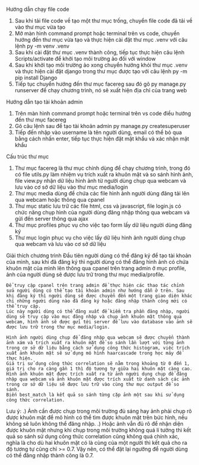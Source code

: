 Hướng dẫn chạy file code
1) Sau khi tải file code về tạo một thư mục trống, chuyển file code đã tải về vào thư mục vừa tạo
2) Mở màn hình command prompt hoặc terminal trên vs code, chuyển hướng đến thư mục vừa tạo và thực hiện cài đặt thư mục .venv với câu lệnh py -m venv .venv
3) Sau khi cài đặt thư mục .venv thành công, tiếp tục thực hiện câu lệnh Scripts/activate để khởi tạo môi trường ảo đối với window
4) Sau khi khởi tạo môi trường ảo xong chuyển hướng khỏi thư mục .venv và thực hiện cài đặt django trong thư mục được tạo với câu lệnh py -m pip install Django
5) Tiếp tục chuyển hướng đến thư mục facereg sau đó gõ py manage.py runserver để chạy chương trình, nó sẽ xuất hiện địa chỉ của trang web

Hướng dẫn tạo tài khoản admin
1) Trên màn hình command prompt hoặc terminal trên vs code điều hướng đến thư mục facereg
2) Gõ câu lệnh sau để tạo tài khoản admin py manage.py createsuperuser
3) Tiếp đến nhập vào username là tên người dùng, email có thể bỏ qua bằng cách nhấn enter, tiếp tục thực hiện đặt mật khẩu và xác nhận mật khẩu

Cấu trúc thư mục
1) Thư mục facereg là thư mục chính dùng để chạy chương trình, trong đó có file utils.py làm nhiệm vụ trích xuất ra khuôn mặt và so sánh hình ảnh, file view.py nhận dữ liệu hình ảnh từ người dùng chụp qua webcam và lưu vào cơ sở dữ liệu vào thư mục media/login
2) Thư mục media dùng để chứa các file hình ảnh người dùng đăng tải lên qua webcam hoặc thông qua cpanel
3) Thư mục static lưu trữ các file html, css và javascript, file login.js có chức năng chụp hình của người dùng đăng nhập thông qua webcam và gửi đến server thông qua ajax
4) Thư mục profiles phục vụ cho việc tạo form lấy dữ liệu người dùng đăng ký
5) Thư mục login phục vụ cho việc lấy dữ liệu hình ảnh người dùng chụp qua webcam và lưu vào cơ sở dữ liệu
   
Giải thích chương trình
    Đầu tiên người dùng có thể đăng ký để tạo tài khoản của mình, sau khi đã đăng ký thì người dùng có thể đăng hình ảnh có chứa khuôn mặt của mình lên thông qua cpanel trên trang admin ở mục profile, ảnh của người dùng sẽ được lưu trữ trong thư mục media/profile.
    
    Để truy cập cpanel trên trang admin để thực hiện các thao tác chỉnh sửa người dùng có thể tạo tài khoản admin như hướng dẫn ở trên. Sau khi đăng ký thì người dùng sẽ được chuyển đến một trang giao diện khác chỉ những người dùng nào đã đăng ký hoặc đăng nhập thành công mới có thể truy cập.
    Lúc này người dùng có thể đăng xuất để kiểm tra phần đăng nhập, người dùng sẽ truy cập vào mục đăng nhập và chụp ảnh khuôn mặt thông qua webcam, hình ảnh sẽ được gửi tới server để lưu vào database vào ảnh sẽ được lưu trữ trong thư mục media/login.
    
    Hình ảnh người dùng chụp để đăng nhập qua webcam sẽ được chuyển thành ảnh xám và trích xuất ra khuôn mặt để so sánh lần lượt với từng ảnh trong cơ sở dữ liệu bằng cách sử dụng công thức histogram, việc trích xuất ảnh khuôn mặt sẽ sử dụng mô hình haarcascade trong học máy để thực hiện.
    Giá trị sử dụng công thức correlation sẽ nằm trong khoảng từ 0 đến 1, giá trị cho ra càng gần 1 thì độ tương tự giữa hai khuôn mặt càng cao. Hình ảnh khuôn mặt được trích xuất ra từ ảnh người dụng chụp để đăng nhập qua webcam và ảnh khuôn mặt được trích xuất từ danh sách các ảnh trong cơ sở dữ liệu sẽ được lưu trữ vào cùng thư mục output để so sánh.
    Biến best_match là kết quả so sánh từng cặp ảnh một sau khi sử dụng công thức correlation.

Lưu ý: 
.) Ảnh cần được chụp trong môi trường đủ sáng hay ảnh phải chụp rõ được khuôn mặt để mô hình có thể tìm được khuôn mặt trên bức hình, nếu không sẽ luôn không thể đăng nhập.
.) Hoặc ảnh vẫn đủ rõ để nhận diện được khuôn mặt nhưng khi chụp trong môi trường không quá lí tưởng thì kết quả so sánh sử dụng công thức correlation cũng không quá chính xác, nghĩa là cho dù hai khuôn mặt có là cùng của một người thì kết quả cho ra độ tương tự cũng chỉ >= 0.7. Vậy nên, có thể đặt lại ngưỡng để người dùng có thể đăng nhập thành công là 0.7.
